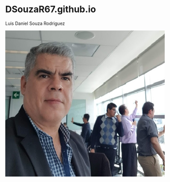 # DSouzaR67.github.io
Luis Daniel Souza Rodriguez


![alt text](https://github.com/DSouzaR67/DSouzaR67.github.io/blob/main/devops%20BBVA2.jpg)

